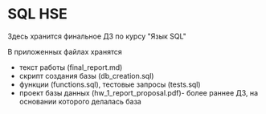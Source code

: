 # SQL HSE

Здесь хранится финальное ДЗ по курсу "Язык SQL"

В приложенных файлах хранятся  
- текст работы (final_report.md)
- скрипт создания базы (db_creation.sql)
- функции (functions.sql), тестовые запросы (tests.sql)
- проект базы данных (hw_1_report_proposal.pdf)- более раннее ДЗ, на основании которого делалась база
